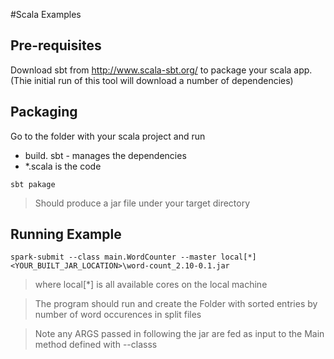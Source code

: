 #Scala Examples

## Pre-requisites

Download sbt from http://www.scala-sbt.org/ to package your scala app. (Thie initial run of this tool will download a number of dependencies)

## Packaging
Go to the folder with your scala project and run 

* build. sbt - manages the dependencies
* *.scala is the code

```
sbt pakage 
```
> Should produce a jar file under your target directory


## Running Example

```
spark-submit --class main.WordCounter --master local[*]  <YOUR_BUILT_JAR_LOCATION>\word-count_2.10-0.1.jar
```
> where local[*] is all available cores on the local machine

> The program should run and create the Folder with sorted entries by number of word occurences in split files

> Note any ARGS passed in following the jar are fed as input to the Main method defined with --classs
